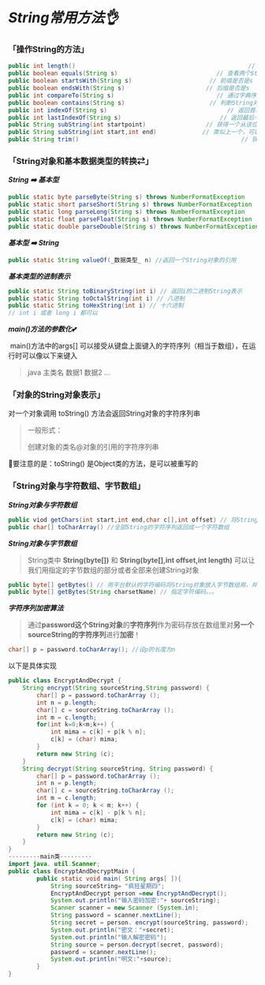 # **_String常用方法👌_**

### 「操作String的方法」

```java
public int length()                                                 // 获取长度
public boolean equals(String s)                            // 查看两个String对象是否相等
public boolean startsWith(String s)                      // 前缀是否是s
public boolean endsWith(String s)                       // 后缀是否是s
public int compareTo(String s)                             // 通过字典序比较，返回正值、0、负数
public boolean contains(String s)                        // 判断String对象里是否含有 s
public int indexOf(String s)                                  // 返回首次出现s的位置
public int lastIndexOf(String s)                            // 返回最后一次出现s的位置
public String subString(int startpoint)                 // 获得一个从该位置到最后的新String对象
public String subString(int start,int end)             // 类似上一个，可以指定最后的位置
public String trim()                                              // 获得该对象去除前后空格的新对象

```

### 「String对象和基本数据类型的转换⇄」

 _**String ➡️ 基本型**_

~~~java
public static byte parseByte(String s) throws NumberFormatException
public static short parseShort(String s) throws NumberFormatException
public static long parseLong(String s) throws NumberFormatException
public static float parseFloat(String s) throws NumberFormatException
public static double parseDouble(String s) throws NumberFormatException
~~~

_**基本型 ➡️ String**_

```java
public static String valueOf(_数据类型_ n) //返回一个String对象的引用
```

_**基本类型的进制表示**_

~~~java
public static String toBinaryString(int i) // 返回i的二进制String表示
public static String toOctalString(int i) // 八进制
public static String toHexString(int i) // 十六进制
// int i 或者 long i 都可以
~~~

_**main()方法的参数化💕**_

​      main()方法中的args[] 可以接受从键盘上面键入的字符序列（相当于数组），在运行时可以像以下来键入

> java 主类名 数据1 数据2 ...

### 「对象的String对象表示」

对一个对象调用 toString() 方法会返回String对象的字符序列串

> 一般形式：
>
> 创建对象的类名@对象的引用的字符序列串

🤔要注意的是：toString() 是Object类的方法，是可以被重写的



### 「**String对象与字符数组、字节数组**」

_**String对象与字符数组**_

```java
public viod getChars(int start,int end,char c[],int offset) // 将String对象的字符序列start到end-1列放入数组里
public char[] toCharArray() //全部String的字符序列返回成一个字符数组
```

_**String对象与字节数组**_

>String类中 **String(byte[])** 和 **String(byte[],int offset,int length)** 可以让我们用指定的字节数组的部分或者全部来创建String对象

~~~java
public byte[] getBytes() // 用平台默认的字符编码将String对象放入字节数组用，并返回引用
public byte[] getBytes(String charsetName) // 指定字符编码。。。 
~~~

_**字符序列加密算法**_

>通过**password这个String对象**的**字符序列**作为密码存放在数组里对**另一个sourceString的字符序列**进行**加密**！

~~~java
char[] p = password.toCharArray(); //设p的长度为n
~~~
以下是具体实现
~~~java
public class EncryptAndDecrypt {
    String encrypt(String sourceString,String password) {
        char[] p = password.toCharArray ();
        int n = p.length;
        char[] c = sourceString.toCharArray ();
        int m = c.length;
        for(int k=0;k<m;k++) {
            int mima = c[k] + p[k % n];
            c[k] = (char) mima;
        }
        return new String (c);
    }
    String decrypt(String sourceString, String password) {
        char[] p = password.toCharArray ();
        int n = p.length;
        char[] c = sourceString.toCharArray ();
        int m = c.length;
        for (int k = 0; k < m; k++) {
            int mima = c[k] - p[k % n];
            c[k] = (char) mima;
        }
        return new String (c);
    }
}
---------main类---------
import java. util.Scanner;
public class EncryptAndDecryptMain {
        public static void main( String args[ ]){
            String sourceString= "疯狂星期四";
            EncryptAndDecrypt person =new EncryptAndDecrypt();
            System.out.println("输入密码加密:"+ sourceString);
            Scanner scanner = new Scanner (System.in);
            String password = scanner.nextLine();
            String secret = person. encrypt(sourceString, password);
            System.out.println("密文："+secret);
            System.out.println("输人解密密码");
            String source = person.decrypt(secret, password);
            password = scanner.nextLine();
            System.out.println("明文:"+source);
        }
}
~~~

